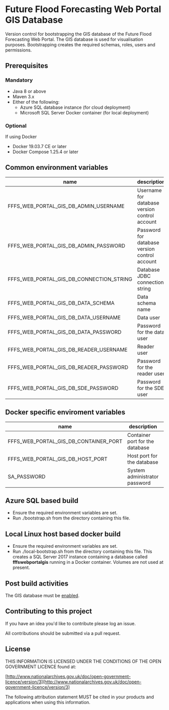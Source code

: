 # Future Flood Forecasting Web Portal GIS Database

Version control for bootstrapping the GIS database of the Future Flood Forecasting Web Portal. The GIS database is used for visualisation purposes. Bootstrapping creates the required schemas, roles, users and permissions.

## Prerequisites

### Mandatory

* Java 8 or above
* Maven 3.x
* Either of the following:
  * Azure SQL database instance (for cloud deployment)
  * Microsoft SQL Server Docker container (for local deployment)

### Optional

If using Docker

* Docker 19.03.7 CE or later
* Docker Compose 1.25.4 or later

## Common environment variables

| name                                           | description                                           | required | default | valid       |
|------------------------------------------------|-------------------------------------------------------|----------|---------|-------------|
| FFFS_WEB_PORTAL_GIS_DB_ADMIN_USERNAME          | Username for database version control account         | yes      |         |             |
| FFFS_WEB_PORTAL_GIS_DB_ADMIN_PASSWORD          | Password for database version control account         | yes      |         |             |
| FFFS_WEB_PORTAL_GIS_DB_CONNECTION_STRING       | Database JDBC connection string                       | yes      |         |             |
| FFFS_WEB_PORTAL_GIS_DB_DATA_SCHEMA             | Data schema name                                      | yes      |         |             |
| FFFS_WEB_PORTAL_GIS_DB_DATA_USERNAME           | Data user                                             | yes      |         |             |
| FFFS_WEB_PORTAL_GIS_DB_DATA_PASSWORD           | Password for the data user                            | yes      |         |             |
| FFFS_WEB_PORTAL_GIS_DB_READER_USERNAME         | Reader user                                           | yes      |         |             |
| FFFS_WEB_PORTAL_GIS_DB_READER_PASSWORD         | Password for the reader user                          | yes      |         |             |
| FFFS_WEB_PORTAL_GIS_DB_SDE_PASSWORD            | Password for the SDE user                             | yes      |         |             |

## Docker specific enviroment variables

| name                                           | description                                           | required | default | valid       |
|------------------------------------------------|-------------------------------------------------------|----------|---------|-------------|
| FFFS_WEB_PORTAL_GIS_DB_CONTAINER_PORT          | Container port for the database                       | no       | 1433    |             |
| FFFS_WEB_PORTAL_GIS_DB_HOST_PORT               | Host port for the database                            | no       | 1433    |             |
| SA_PASSWORD                                    | System administrator password                         | yes      |         |             |

## Azure SQL based build

* Ensure the required environment variables are set.
* Run ./bootstrap.sh from the directory containing this file.
  
## Local Linux host based docker build

* Ensure the required environment variables are set.
* Run ./local-bootstrap.sh from  the directory containing this file. This creates a SQL Server 2017 instance containing a database called **fffswebportalgis** running in a Docker container. Volumes are not used at present.

## Post build activities

The GIS database must be [enabled](https://desktop.arcgis.com/en/arcmap/10.7/tools/data-management-toolbox/enable-enterprise-geodatabase.htm).

## Contributing to this project

If you have an idea you'd like to contribute please log an issue.

All contributions should be submitted via a pull request.

## License

THIS INFORMATION IS LICENSED UNDER THE CONDITIONS OF THE OPEN GOVERNMENT LICENCE found at:

[http://www.nationalarchives.gov.uk/doc/open-government-licence/version/3](http://www.nationalarchives.gov.uk/doc/open-government-licence/version/3)

The following attribution statement MUST be cited in your products and applications when using this information.
